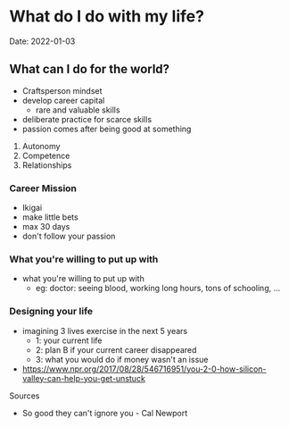 # What do I do with my life?

Date: 2022-01-03

## What can I do for the world?

-   Craftsperson mindset
-   develop career capital
    -   rare and valuable skills
-   deliberate practice for scarce skills
-   passion comes after being good at something

1. Autonomy
2. Competence
3. Relationships

### Career Mission

-   Ikigai
-   make little bets
-   max 30 days
-   don't follow your passion

### What you're willing to put up with

-   what you're willing to put up with
    -   eg: doctor: seeing blood, working long hours, tons of schooling, ...

### Designing your life

-   imagining 3 lives exercise in the next 5 years
    -   1: your current life
    -   2: plan B if your current career disappeared
    -   3: what you would do if money wasn't an issue
-   https://www.npr.org/2017/08/28/546716951/you-2-0-how-silicon-valley-can-help-you-get-unstuck

Sources

-   So good they can't ignore you - Cal Newport
